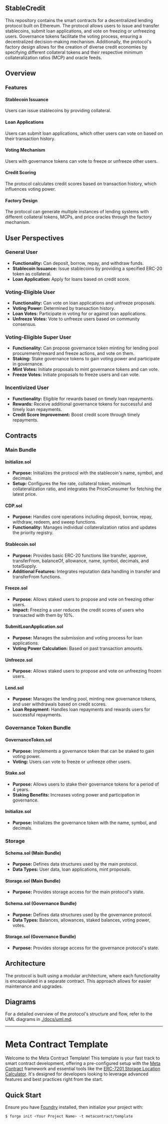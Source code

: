 ## StableCredit

This repository contains the smart contracts for a decentralized lending protocol built on Ethereum. The protocol allows users to issue and transfer stablecoins, submit loan applications, and vote on freezing or unfreezing users. Governance tokens facilitate the voting process, ensuring a decentralized decision-making mechanism. Additionally, the protocol's factory design allows for the creation of diverse credit economies by specifying different collateral tokens and their respective minimum collateralization ratios (MCP) and oracle feeds.

## Overview

### Features

#### Stablecoin Issuance
Users can issue stablecoins by providing collateral.

#### Loan Applications
Users can submit loan applications, which other users can vote on based on their transaction history.

#### Voting Mechanism
Users with governance tokens can vote to freeze or unfreeze other users.

#### Credit Scoring
The protocol calculates credit scores based on transaction history, which influences voting power.

#### Factory Design
The protocol can generate multiple instances of lending systems with different collateral tokens, MCPs, and price oracles through the factory mechanism.

## User Perspectives

### General User
- **Functionality:** Can deposit, borrow, repay, and withdraw funds.
- **Stablecoin Issuance:** Issue stablecoins by providing a specified ERC-20 token as collateral.
- **Loan Application:** Apply for loans based on credit score.

### Voting-Eligible User
- **Functionality:** Can vote on loan applications and unfreeze proposals.
- **Voting Power:** Determined by transaction history.
- **Loan Votes:** Participate in voting for or against loan applications.
- **Unfreeze Votes:** Vote to unfreeze users based on community consensus.

### Voting-Eligible Super User
- **Functionality:** Can propose governance token minting for lending pool procurement/reward and freeze actions, and vote on them.
- **Staking:** Stake governance tokens to gain voting power and participate in governance.
- **Mint Votes:** Initiate proposals to mint governance tokens and can vote.
- **Freeze Votes:** Initiate proposals to freeze users and can vote.

### Incentivized User
- **Functionality:** Eligible for rewards based on timely loan repayments.
- **Rewards:** Receive additional governance tokens for successful and timely loan repayments.
- **Credit Score Improvement:** Boost credit score through timely repayments.

## Contracts

### Main Bundle

#### Initialize.sol
- **Purpose:** Initializes the protocol with the stablecoin's name, symbol, and decimals.
- **Setup:** Configures the fee rate, collateral token, minimum collateralization ratio, and integrates the PriceConsumer for fetching the latest price.

#### CDP.sol
- **Purpose:** Handles core operations including deposit, borrow, repay, withdraw, redeem, and sweep functions.
- **Functionality:** Manages individual collateralization ratios and updates the priority registry.

#### Stablecoin.sol
- **Purpose:** Provides basic ERC-20 functions like transfer, approve, transferFrom, balanceOf, allowance, name, symbol, decimals, and totalSupply.
- **Additional Features:** Integrates reputation data handling in transfer and transferFrom functions.

#### Freeze.sol
- **Purpose:** Allows staked users to propose and vote on freezing other users.
- **Impact:** Freezing a user reduces the credit scores of users who transacted with them by 10%.

#### SubmitLoanApplication.sol
- **Purpose:** Manages the submission and voting process for loan applications.
- **Voting Power Calculation:** Based on past transaction amounts.

#### Unfreeze.sol
- **Purpose:** Allows staked users to propose and vote on unfreezing frozen users.

#### Lend.sol
- **Purpose:** Manages the lending pool, minting new governance tokens, and user withdrawals based on credit scores.
- **Loan Repayment:** Handles loan repayments and rewards users for successful repayments.

### Governance Token Bundle

#### GovernanceToken.sol
- **Purpose:** Implements a governance token that can be staked to gain voting power.
- **Voting:** Users can vote to freeze or unfreeze other users.

#### Stake.sol
- **Purpose:** Allows users to stake their governance tokens for a period of 4 years.
- **Staking Benefits:** Increases voting power and participation in governance.

#### Initialize.sol
- **Purpose:** Initializes the governance token with the name, symbol, and decimals.

### Storage

#### Schema.sol (Main Bundle)
- **Purpose:** Defines data structures used by the main protocol.
- **Data Types:** User data, loan applications, mint proposals.

#### Storage.sol (Main Bundle)
- **Purpose:** Provides storage access for the main protocol's state.

#### Schema.sol (Governance Bundle)
- **Purpose:** Defines data structures used by the governance protocol.
- **Data Types:** Balances, allowances, staked balances, voting power, votes.

#### Storage.sol (Governance Bundle)
- **Purpose:** Provides storage access for the governance protocol's state.

## Architecture
The protocol is built using a modular architecture, where each functionality is encapsulated in a separate contract. This approach allows for easier maintenance and upgrades.

## Diagrams
For a detailed overview of the protocol's structure and flow, refer to the UML diagrams in [./docs/uml.md](./docs/uml.md).

---

# Meta Contract Template

Welcome to the Meta Contract Template! This template is your fast track to smart contract development, offering a pre-configured setup with the [Meta Contract](https://github.com/metacontract/mc) framework and essential tools like the [ERC-7201 Storage Location Calculator](https://github.com/metacontract/erc7201). It's designed for developers looking to leverage advanced features and best practices right from the start.

## Quick Start
Ensure you have [Foundry](https://github.com/foundry-rs/foundry) installed, then initialize your project with:
```sh
$ forge init <Your Project Name> -t metacontract/template
```